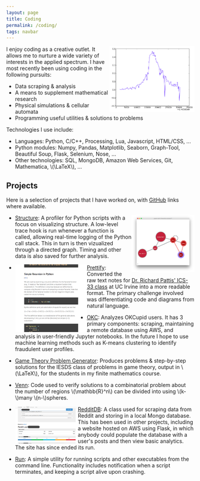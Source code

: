 ```yaml
---
layout: page
title: Coding
permalink: /coding/
tags: navbar
---
```

[<img src="/assets/img/post_slope.png" style="float:right; width: 45%; height: 45%">](/assets/img/post_slope.png)
I enjoy coding as a creative outlet.  It allows me to nurture a wide variety of interests in the applied spectrum.  I have most recently been using coding in the following pursuits:

* Data scraping & analysis
* A means to supplement mathematical research
* Physical simulations & cellular automata
* Programming useful utilities & solutions to problems

Technologies I use include:

* Languages: Python, C/C++, Processing, Lua, Javascript, HTML/CSS, ...
* Python modules: Numpy, Pandas, Matplotlib, Seaborn, Graph-Tool, Beautiful Soup, Flask, Selenium, Nose, ...
* Other technologies: SQL, MongoDB, Amazon Web Services, Git, Mathematica, \\(\LaTeX\\), ...

## Projects
Here is a selection of projects that I have worked on, with [GitHub](https://github.com/Ryan-Holben/) links where available.

* [Structure](https://github.com/Ryan-Holben/Structure): [<img src="/assets/img/structure.png" style="float:right; width: 35%; height: 35%">](/assets/img/structure.png) A profiler for Python scripts with a focus on visualizing structure.  A low-level trace hook is run whenever a function is called, allowing real-time logging of the Python call stack.  This in turn is then vizualized through a directed graph.  Timing and other data is also saved for further analysis.

* [Prettify](https://github.com/Ryan-Holben/prettify): [<img src="/assets/img/prettify.png" style="float:left; width: 40%; height: 40%">](https://github.com/Ryan-Holben/prettify) Converted the raw text notes for [Dr. Richard Pattis' ICS-33 class](https://www.ics.uci.edu/~pattis/ICS-33/) at UC Irvine into a more readable format.  The primary challenge involved was differentiating code and diagrams from natural language.

* [OKC](https://github.com/Ryan-Holben/OKC): Analyzes OKCupid users.  It has 3 primary components: scraping, maintaining a remote database using AWS, and analysis in user-friendly Jupyter notebooks.  In the future I hope to use machine learning methods such as K-means clustering to identify fraudulent user profiles.

* [Game Theory Problem Generator](https://github.com/Ryan-Holben/game-theory-IESDS-generator): Produces problems & step-by-step solutions for the IESDS class of problems in game theory, output in \\(\LaTeX\\), for the students in my finite mathematics course.

* <a name="Venn"></a>[Venn](#Venn): Code used to verify solutions to a combinatorial problem about the number of regions \\(\mathbb{R}^n\\) can be divided into using \\(k-\\)many \\(n-\\)spheres.

* [RedditDB](https://github.com/Ryan-Holben/RedditDB): [<img src="/assets/img/RedditDB.png" style="float:left; width: 35%; height: 35%">](/assets/img/RedditDB.png) A class used for scraping data from Reddit and storing in a local Mongo database.  This has been used in other projects, including a website hosted on AWS using Flask, in which anybody could populate the database with a user's posts and then view basic analytics.  The site has since ended its run.

* [Run](https://github.com/Ryan-Holben/run): A simple utility for running scripts and other executables from the command line.  Functionality includes notification when a script terminates, and keeping a script alive upon crashing.
